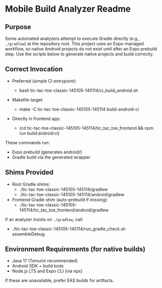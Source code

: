 # Mobile Build Analyzer Readme

## Purpose
Some automated analyzers attempt to execute Gradle directly (e.g., `./gradlew`) at the repository root. This project uses an Expo-managed workflow, so native Android projects do not exist until after an Expo prebuild step. Use the scripts below to generate native projects and build correctly.

## Correct Invocation

- Preferred (simple CI entrypoint):
  - bash tic-tac-toe-classic-145105-145114/ci_build_android.sh

- Makefile target:
  - make -C tic-tac-toe-classic-145105-145114 build-android-ci

- Directly in frontend app:
  - (cd tic-tac-toe-classic-145105-145114/tic_tac_toe_frontend && npm run build:android:ci)

These commands run:
- Expo prebuild (generates android/)
- Gradle build via the generated wrapper

## Shims Provided
- Root Gradle shims:
  - ./tic-tac-toe-classic-145105-145114/gradlew
  - ./tic-tac-toe-classic-145105-145114/android/gradlew
- Frontend Gradle shim (auto-prebuild if missing):
  - ./tic-tac-toe-classic-145105-145114/tic_tac_toe_frontend/android/gradlew

If an analyzer insists on `./gradlew`, call:
- ./tic-tac-toe-classic-145105-145114/run_gradle_check.sh assembleDebug

## Environment Requirements (for native builds)
- Java 17 (Temurin recommended)
- Android SDK + build tools
- Node.js LTS and Expo CLI (via npx)

If these are unavailable, prefer EAS builds for artifacts.
